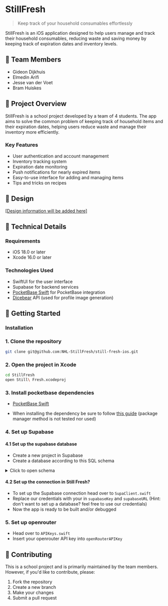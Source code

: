 # StillFresh

> Keep track of your household consumables effortlessly

StillFresh is an iOS application designed to help users manage and track their household consumables, reducing waste and saving money by keeping track of expiration dates and inventory levels.

## 👥 Team Members
- Gideon Dijkhuis
- Elmedin Arifi
- Jesse van der Voet
- Bram Huiskes

## 🎯 Project Overview

StillFresh is a school project developed by a team of 4 students. The app aims to solve the common problem of keeping track of household items and their expiration dates, helping users reduce waste and manage their inventory more efficiently.

### Key Features
<!-- Update/modify these features based on your final implementation -->
- User authentication and account management
- Inventory tracking system
- Expiration date monitoring
- Push notifications for nearly expired items
- Easy-to-use interface for adding and managing items
- Tips and tricks on recipes

## 🎨 Design

[\[Design information will be added here\]](https://www.figma.com/design/o7c2gT4TtUSy4IpuuzyXfr/Untitled?node-id=0-3321)

## 🔧 Technical Details

### Requirements
- iOS 18.0 or later
- Xcode 16.0 or later

### Technologies Used
- SwiftUI for the user interface
- Supabase for backend services
- [PocketBase Swift](https://github.com/supabase/supabase-swift) for PocketBase integration
- [Dicebear](https://www.dicebear.com/) API (used for profile image generation)

## 🚀 Getting Started

### Installation

### 1. Clone the repository
```bash
git clone git@github.com:NHL-StillFresh/still-fresh-ios.git
```

### 2. Open the project in Xcode
```bash
cd StillFresh
open Still\ Fresh.xcodeproj
```

### 3. Install pocketbase dependencies
- [PocketBase Swift](https://github.com/supabase/supabase-swift)

- When installing the dependency be sure to follow [this guide](https://developer.apple.com/documentation/xcode/adding-package-dependencies-to-your-app) (package manager method is not tested nor used)


### 4. Set up Supabase
#### 4.1 Set up the supabase database
- Create a new project in Supabase
- Create a database according to this SQL schema
<details>
<summary>Click to open schema</summary>

```bash
CREATE TABLE public.house_inventories (
  house_inventory_id bigint GENERATED ALWAYS AS IDENTITY NOT NULL,
  house_id uuid NOT NULL,
  product_id uuid NOT NULL,
  inventory_quantity bigint NOT NULL,
  inventory_best_before_date text NOT NULL,
  inventory_purchase_date text,
  created_at timestamp with time zone NOT NULL DEFAULT now(),
  updated_at timestamp with time zone NOT NULL DEFAULT now(),
  CONSTRAINT house_inventories_pkey PRIMARY KEY (house_inventory_id),
  CONSTRAINT house_inventories_house_id_fkey FOREIGN KEY (house_id) REFERENCES public.houses(house_id),
  CONSTRAINT house_inventories_product_id_fkey FOREIGN KEY (product_id) REFERENCES public.products(product_id)
);
CREATE TABLE public.house_membership (
  membership_id uuid NOT NULL DEFAULT gen_random_uuid(),
  house_id uuid NOT NULL DEFAULT auth.uid(),
  user_id uuid DEFAULT auth.uid(),
  CONSTRAINT house_membership_pkey PRIMARY KEY (membership_id),
  CONSTRAINT house_membership_house_id_fkey FOREIGN KEY (house_id) REFERENCES public.houses(house_id),
  CONSTRAINT house_membership_user_id_fkey FOREIGN KEY (user_id) REFERENCES public.profiles(user_id)
);
CREATE TABLE public.houses (
  house_address character varying,
  house_name character varying NOT NULL,
  house_image character varying,
  created_at timestamp with time zone NOT NULL DEFAULT now(),
  updated_at timestamp with time zone NOT NULL DEFAULT now(),
  house_id uuid NOT NULL DEFAULT gen_random_uuid(),
  CONSTRAINT houses_pkey PRIMARY KEY (house_id)
);
CREATE TABLE public.product_receipt_names (
  id uuid NOT NULL DEFAULT gen_random_uuid(),
  created_at timestamp with time zone NOT NULL DEFAULT now(),
  product_id uuid NOT NULL,
  product_receipt_name text NOT NULL,
  CONSTRAINT product_receipt_names_pkey PRIMARY KEY (id),
  CONSTRAINT product_receipt_names_product_id_fkey FOREIGN KEY (product_id) REFERENCES public.products(product_id),
  CONSTRAINT product_receipt_names_product_id_fkey1 FOREIGN KEY (product_id) REFERENCES public.products(product_id)
);
CREATE TABLE public.products (
  product_name character varying NOT NULL,
  product_image character varying,
  product_code character varying UNIQUE,
  product_expiration_in_days smallint,
  product_nutritional_value json,
  source_id bigint,
  created_at timestamp with time zone NOT NULL DEFAULT now(),
  updated_at timestamp with time zone DEFAULT now(),
  product_id uuid NOT NULL DEFAULT gen_random_uuid(),
  CONSTRAINT products_pkey PRIMARY KEY (product_id),
  CONSTRAINT products_source_id_fkey FOREIGN KEY (source_id) REFERENCES public.sources(source_id)
);
CREATE TABLE public.profiles (
  user_id uuid NOT NULL DEFAULT auth.uid(),
  created_at timestamp with time zone NOT NULL DEFAULT now(),
  updated_at timestamp with time zone NOT NULL DEFAULT now(),
  profile_first_name character varying NOT NULL,
  profile_last_name character varying NOT NULL,
  CONSTRAINT profiles_pkey PRIMARY KEY (user_id)
);
CREATE TABLE public.sources (
  source_id bigint GENERATED ALWAYS AS IDENTITY NOT NULL,
  source_location character varying,
  created_at timestamp with time zone NOT NULL DEFAULT now(),
  updated_at timestamp with time zone DEFAULT now(),
  CONSTRAINT sources_pkey PRIMARY KEY (source_id)
);
```
</details>


#### 4.2 Set up the connection in Still Fresh?
- To set up the Supabase connection head over to ``SupaClient.swift``
- Replace our credentials with your in ``supabaseKey`` and ``supabaseURL`` (Hint: don't want to set up a database? feel free to use our credentials)
- Now the app is ready to be built and/or debugged

### 5. Set up openrouter
- Head over to ``APIKeys.swift``
- Insert your openrouter API key into ``openRouterAPIKey``


## 🤝 Contributing
This is a school project and is primarily maintained by the team members. However, if you'd like to contribute, please:
1. Fork the repository
2. Create a new branch
3. Make your changes
4. Submit a pull request